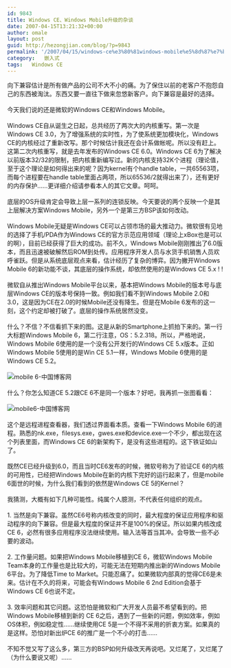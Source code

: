 ```yaml
---
id: 9843
title: Windows CE、Windows Mobile升级的杂谈
date: 2007-04-15T13:21:32+00:00
author: omale
layout: post
guid: http://hezongjian.com/blog/?p=9843
permalink: '/2007/04/15/windows-ce%e3%80%81windows-mobile%e5%8d%87%e7%ba%a7%e7%9a%84%e6%9d%82%e8%b0%88/'
category:   嵌入式  
tags:   Windows CE
---
```

<meta content="MSHTML 6.00.6000.16414" name=GENERATOR>

<body leftMargin=3 topMargin=2>

<div>
  向下兼容估计是所有做产品的公司不大不小的痛。为了保住以前的老客户不抱怨自己的东西被淘汰。东西又要一直往下做来忽悠新客户。向下兼容是最好的选择。
</div>

<div>
  &nbsp;
</div>

<div>
  今天我们说的还是微软的Windows CE和Windows Mobile。
</div>

<div>
  &nbsp;
</div>

<div>
  Windows CE自从诞生之日起，总共经历了两次大的内核重写。第一次是Windows CE 3.0，为了增强系统的实时性，为了使系统更加模块化，Windows CE的内核经过了重新改写。那个时候估计我还在会计系做帐呢。所以没有赶上。这第二次内核重写，就是去年发布的Windows CE 6.0。Windows CE 6为了解决以前版本32/32的限制，把内核重新编写过。新的内核支持32K个进程（理论值，至于这个理论是如何得出来的呢？因为kernel有个handle table，一共65563项，而每个进程要在handle table里面占两项，所以65536/2就得出来了），还有更好的内存保护……更详细介绍请参看本人的其它文章。呵呵。
</div>

<div>
  &nbsp;
</div>

<div>
  底层的OS升级肯定会导致上层一系列的连锁反映。今天要说的两个反映一个是其上层解决方案Windows Mobile，另外一个是第三方BSP该如何改动。
</div>

<div>
  &nbsp;
</div>

<div>
  Windows Mobile无疑是Windows CE可以占领市场的最大推动力。微软很有见地的选择了手机/PDA作为Windows CE的官方示范应用领域（理论上xBox也是可以的啊），目前已经获得了巨大的成功。前不久，Windows Mobile刚刚推出了6.0版本，而且迅速被破解然后ROM到处传。应用程序开发人员与水货手机销售人员欢呼雀跃。但是从系统底层观点来看，估计经历了复杂的博弈。因为撇开Windows Mobile 6的新功能不谈，其底层的操作系统，却依然使用的是Windows CE 5.x ! !
</div>

<div>
  &nbsp;
</div>

<div>
  微软自从推出Windows Mobile平台以来，基本把Windows Mobile的版本号与底层Windows CE的版本号保持一致。例如我们看不到Windows Mobile 2.0和3.0，这是因为CE在2.0的时候Mobile还没有降生。但是在Mobile 6发布的这一刻，这个约定却被打破了。底层的操作系统居然没变。
</div>

<div>
  &nbsp;
</div>

<div>
  什么？不信？不信看抓下来的图。这是从新的Smartphone上抓拍下来的。第一行大标题Windows Mobile 6，第二行注意，OS：5.2.318。所以，严格地说，Windows Mobile 6使用的是一个没有公开发行的Windows CE 5.x版本。正如Windows Mobile 5使用的是Win CE 5.1一样，Windows Mobile 6使用的是Windows CE 5.2。&nbsp;
</div>

<div>
  &nbsp;
</div>

<div>
  <img id=img20070415124015.jpeg alt="mobile 6-中国博客网" src="http://images.blogcn.com/2007/4/15/7/omale,20070415132126.jpeg" align=baseline border=0>
</div>

<div>
  &nbsp;
</div>

<div>
  什么？你怎么知道CE 5.2跟CE 6不是同一个版本？好吧，我再抓一张图看看：
</div>

<div>
  &nbsp;
</div>

<div>
  <img id=img20070415124522.jpg alt=mobile6-中国博客网 src="http://images.blogcn.com/2007/4/15/7/omale,20070415132131.jpg" align=baseline border=0>
</div>

<div>
  &nbsp;
</div>

<div>
  这个是远程进程查看器，我们透过界面看本质。查看一下Windows Mobile 6的进程。熟悉的nk.exe，filesys.exe，gwes.exe和device.exe一个不少，都出现在这个列表里面，而Windows CE 6的新架构下，是没有这些进程的。这下铁证如山了。
</div>

<div>
  &nbsp;
</div>

<div>
  既然CE已经升级到6.0，而且当时CE6发布的时候，微软号称为了验证CE 6的内核的可用性，已经把Windows Mobile在新的内核下完好的运行起来了，但是mobile 6面世的时候，为什么我们看到的依然是Windows CE 5的Kernel？
</div>

<div>
  &nbsp;
</div>

<div>
  我猜测，大概有如下几种可能性。纯属个人臆测，不代表任何组织的观点。
</div>

<div>
  &nbsp;
</div>

<div>
  1. 当然是向下兼容。虽然CE6号称内核改变的同时，最大程度的保证应用程序和驱动程序的向下兼容。但是最大程度的保证并不是100%的保证。所以如果内核改成CE 6，必然有很多应用程序没法继续使用。输入法等首当其冲。会导致一些不必要的波动。
</div>

<div>
  &nbsp;
</div>

<div>
  2. 工作量问题。如果把Windows Mobile移植到CE 6，微软Windows Mobile Team本身的工作量也是比较大的，可能无法在短期内推出新的Windows Mobile 6平台。为了降低Time to Market。只能忍痛了。如果微软内部真的觉得CE6是未来。估计在不久的将来，可能会有Windows Mobile 6 2nd Edition会基于Windows CE 6也说不定。
</div>

<div>
  &nbsp;
</div>

<div>
  3. 效率问题和其它问题。这恐怕是微软和广大开发人员最不希望看到的。把Windows Mobile移植到新的 CE 6之后，遇到了一些新的问题，例如效率，例如OS体积，例如稳定性……继续使用CE 5是一个不得不采用的折衷方案。如果真的是这样。恐怕对新出炉CE 6的推广是一个不小的打击……
</div>

<div>
  &nbsp;
</div>

<div>
  不知不觉又写了这么多，第三方的BSP如何升级改天再说吧。又烂尾了，又烂尾了（为什么要说又呢）……
</div>

<div>
  &nbsp;
</div>

<div>
  &nbsp;
</div>